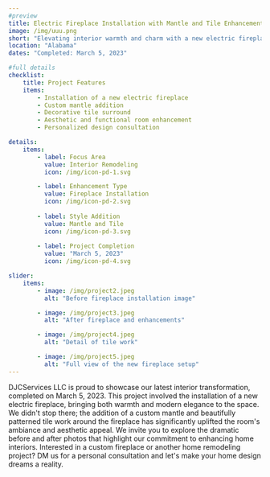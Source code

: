 ```yaml
---
#preview
title: Electric Fireplace Installation with Mantle and Tile Enhancement
image: /img/uuu.png
short: "Elevating interior warmth and charm with a new electric fireplace, complemented by a stylish mantle and elegant tile work."
location: "Alabama"
dates: "Completed: March 5, 2023"

#full details
checklist:
    title: Project Features
    items:
        - Installation of a new electric fireplace
        - Custom mantle addition
        - Decorative tile surround
        - Aesthetic and functional room enhancement
        - Personalized design consultation

details:
    items:
        - label: Focus Area
          value: Interior Remodeling
          icon: /img/icon-pd-1.svg

        - label: Enhancement Type
          value: Fireplace Installation
          icon: /img/icon-pd-2.svg
        
        - label: Style Addition
          value: Mantle and Tile
          icon: /img/icon-pd-3.svg
        
        - label: Project Completion
          value: "March 5, 2023"
          icon: /img/icon-pd-4.svg

slider: 
    items:
        - image: /img/project2.jpeg
          alt: "Before fireplace installation image"

        - image: /img/project3.jpeg
          alt: "After fireplace and enhancements"

        - image: /img/project4.jpeg
          alt: "Detail of tile work"

        - image: /img/project5.jpeg
          alt: "Full view of the new fireplace setup"
---
```


DJCServices LLC is proud to showcase our latest interior transformation, completed on March 5, 2023. This project involved the installation of a new electric fireplace, bringing both warmth and modern elegance to the space. We didn't stop there; the addition of a custom mantle and beautifully patterned tile work around the fireplace has significantly uplifted the room's ambiance and aesthetic appeal. We invite you to explore the dramatic before and after photos that highlight our commitment to enhancing home interiors. Interested in a custom fireplace or another home remodeling project? DM us for a personal consultation and let's make your home design dreams a reality.